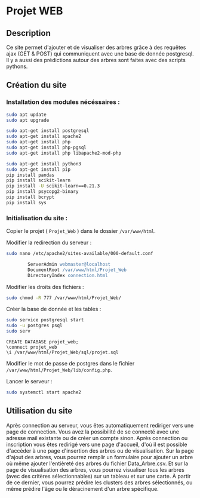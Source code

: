 # Projet WEB
## Description
Ce site permet d'ajouter et de visualiser des arbres grâce à des requêtes ajax (GET & POST) qui communiquent avec une base de donnée postgresql. Il y a aussi des prédictions autour des arbres sont faites avec des scripts pythons.

## Création du site
### Installation des modules nécéssaires :
```bash
sudo apt update
sudo apt upgrade

sudo apt-get install postgresql
sudo apt-get install apache2
sudo apt-get install php
sudo apt-get install php-pgsql
sudo apt-get install php libapache2-mod-php

sudo apt-get install python3
sudo apt-get install pip
pip install pandas
pip install scikit-learn
pip install -U scikit-learn==0.21.3
pip install psycopg2-binary
pip install bcrypt
pip install sys
```

### Initialisation du site :
Copier le projet ( `Projet_Web` ) dans le dossier `/var/www/html`.

Modifier la redirection du serveur :
```bash
sudo nano /etc/apache2/sites-available/000-default.conf
```
```apache
        ServerAdmin webmaster@localhost
        DocumentRoot /var/www/html/Projet_Web
        DirectoryIndex connection.html
```
Modifier les droits des fichiers :
```bash
sudo chmod -R 777 /var/www/html/Projet_Web/
```
Créer la base de donnée et les tables :
```bash
sudo service postgresql start
sudo -u postgres psql
sudo serv
```
```postgresql
CREATE DATABASE projet_web;
\connect projet_web
\i /var/www/html/Projet_Web/sql/projet.sql
```
Modifier le mot de passe de postgres dans le fichier `/var/www/html/Projet_Web/lib/config.php`.

Lancer le serveur :
```bash
sudo systemctl start apache2
```

## Utilisation du site
Après connection au serveur, vous êtes automatiquement rediriger vers une page de connection.
Vous avez la possibilité de se connecté avec une adresse mail existante ou de créer un compte sinon. Après connection ou inscription vous êtes redirigé vers une page d'accueil, d'où il est possible d'accèder à une page d'insertion des arbres ou de visualisation.
Sur la page d'ajout des arbres, vous pourrez remplir un formulaire pour ajouter un arbre où même ajouter l'entièreté des arbres du fichier Data_Arbre.csv. Et sur la page de visualisation des arbres, vous pourrez visualiser tous les arbres (avec des critères sélectionnables) sur un tableau et sur une carte. À partir de ce dernier, vous pourrez prédire les clusters des arbres sélectionnés, ou même prédire l'âge ou le déracinement d'un arbre spécifique.
